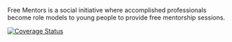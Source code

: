 Free Mentors is a social initiative where accomplished professionals become role models to young people to provide free mentorship sessions.

[![Coverage Status](https://coveralls.io/repos/github/Dukfils/Free-Mentors/badge.svg?branch=develop)](https://coveralls.io/github/Dukfils/Free-Mentors?branch=develop)
